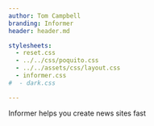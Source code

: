 ```yaml
---
author: Tom Campbell
branding: Informer
header: header.md

stylesheets:
  - reset.css
  - ../../css/poquito.css
  - ../../assets/css/layout.css
  - informer.css
#  - dark.css

---
```

Informer helps you create news sites fast

